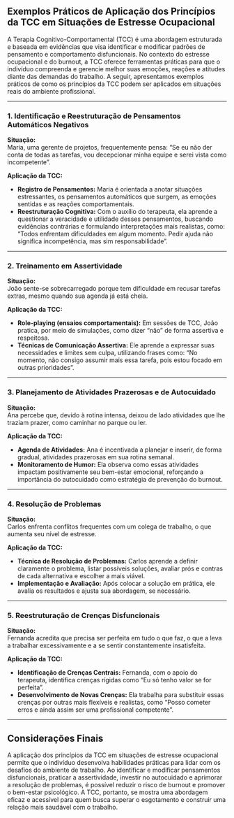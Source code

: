 
## Exemplos Práticos de Aplicação dos Princípios da TCC em Situações de Estresse Ocupacional

A Terapia Cognitivo-Comportamental (TCC) é uma abordagem estruturada e baseada em evidências que visa identificar e modificar padrões de pensamento e comportamento disfuncionais. No contexto do estresse ocupacional e do burnout, a TCC oferece ferramentas práticas para que o indivíduo compreenda e gerencie melhor suas emoções, reações e atitudes diante das demandas do trabalho. A seguir, apresentamos exemplos práticos de como os princípios da TCC podem ser aplicados em situações reais do ambiente profissional.

---

### 1. Identificação e Reestruturação de Pensamentos Automáticos Negativos

**Situação:**  
Maria, uma gerente de projetos, frequentemente pensa: “Se eu não der conta de todas as tarefas, vou decepcionar minha equipe e serei vista como incompetente”.

**Aplicação da TCC:**  
- **Registro de Pensamentos:** Maria é orientada a anotar situações estressantes, os pensamentos automáticos que surgem, as emoções sentidas e as reações comportamentais.
- **Reestruturação Cognitiva:** Com o auxílio do terapeuta, ela aprende a questionar a veracidade e utilidade desses pensamentos, buscando evidências contrárias e formulando interpretações mais realistas, como: “Todos enfrentam dificuldades em algum momento. Pedir ajuda não significa incompetência, mas sim responsabilidade”.

---

### 2. Treinamento em Assertividade

**Situação:**  
João sente-se sobrecarregado porque tem dificuldade em recusar tarefas extras, mesmo quando sua agenda já está cheia.

**Aplicação da TCC:**  
- **Role-playing (ensaios comportamentais):** Em sessões de TCC, João pratica, por meio de simulações, como dizer “não” de forma assertiva e respeitosa.
- **Técnicas de Comunicação Assertiva:** Ele aprende a expressar suas necessidades e limites sem culpa, utilizando frases como: “No momento, não consigo assumir mais essa tarefa, pois estou focado em outras prioridades”.

---

### 3. Planejamento de Atividades Prazerosas e de Autocuidado

**Situação:**  
Ana percebe que, devido à rotina intensa, deixou de lado atividades que lhe traziam prazer, como caminhar no parque ou ler.

**Aplicação da TCC:**  
- **Agenda de Atividades:** Ana é incentivada a planejar e inserir, de forma gradual, atividades prazerosas em sua rotina semanal.
- **Monitoramento de Humor:** Ela observa como essas atividades impactam positivamente seu bem-estar emocional, reforçando a importância do autocuidado como estratégia de prevenção do burnout.

---

### 4. Resolução de Problemas

**Situação:**  
Carlos enfrenta conflitos frequentes com um colega de trabalho, o que aumenta seu nível de estresse.

**Aplicação da TCC:**  
- **Técnica de Resolução de Problemas:** Carlos aprende a definir claramente o problema, listar possíveis soluções, avaliar prós e contras de cada alternativa e escolher a mais viável.
- **Implementação e Avaliação:** Após colocar a solução em prática, ele avalia os resultados e ajusta sua abordagem, se necessário.

---

### 5. Reestruturação de Crenças Disfuncionais

**Situação:**  
Fernanda acredita que precisa ser perfeita em tudo o que faz, o que a leva a trabalhar excessivamente e a se sentir constantemente insatisfeita.

**Aplicação da TCC:**  
- **Identificação de Crenças Centrais:** Fernanda, com o apoio do terapeuta, identifica crenças rígidas como “Eu só tenho valor se for perfeita”.
- **Desenvolvimento de Novas Crenças:** Ela trabalha para substituir essas crenças por outras mais flexíveis e realistas, como “Posso cometer erros e ainda assim ser uma profissional competente”.

---

## Considerações Finais

A aplicação dos princípios da TCC em situações de estresse ocupacional permite que o indivíduo desenvolva habilidades práticas para lidar com os desafios do ambiente de trabalho. Ao identificar e modificar pensamentos disfuncionais, praticar a assertividade, investir no autocuidado e aprimorar a resolução de problemas, é possível reduzir o risco de burnout e promover o bem-estar psicológico. A TCC, portanto, se mostra uma abordagem eficaz e acessível para quem busca superar o esgotamento e construir uma relação mais saudável com o trabalho.
```
